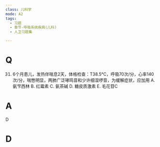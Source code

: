 ```yaml
---
class: 儿科学
mode: A2
tags:
  - 习题
  - 章节-呼吸系统疾病(儿科)
  - 人卫习题集

---
```


# Q
31. 6个月患儿，发热伴喘息2天，体格检查：T38.5°C，呼吸70次/分，心率140次/分，喘憋明显，两肺广泛哮鸣音和少许细湿啰音，为缓解症状，应加用
A. 氨芐西林 B. 红霉素 C. 氨茶碱 D. 糖皮质激素 E. 毛花苷C
# A
D
# D

